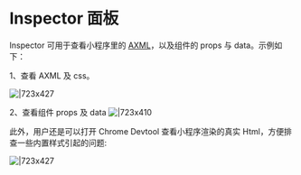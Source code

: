 
# Inspector 面板
Inspector 可用于查看小程序里的 [AXML](https://opendocs.alipay.com/mini/framework/axml)，以及组件的 props 与 data。示例如下：

1、查看 AXML 及 css。

![|723x427](https://gw.alipayobjects.com/mdn/rms_dfc0fe/afts/img/A*nBkBQJnOqM8AAAAAAAAAAAAAARQnAQ#align=left&display=inline&height=692&margin=%5Bobject%20Object%5D&originHeight=1544&originWidth=2616&status=done&style=none&width=1172)

2、查看组件 props 及 data
![|723x410](https://gw.alipayobjects.com/mdn/rms_dfc0fe/afts/img/A*5BE0TKaIP9sAAAAAAAAAAAAAARQnAQ#align=left&display=inline&height=665&margin=%5Bobject%20Object%5D&originHeight=1540&originWidth=2716&status=done&style=none&width=1172)

此外，用户还是可以打开 Chrome Devtool 查看小程序渲染的真实 Html，方便排查一些内置样式引起的问题:

![|723x427](https://gw.alipayobjects.com/mdn/rms_dfc0fe/afts/img/A*WGkCQIiDQQYAAAAAAAAAAAAAARQnAQ#align=left&display=inline&height=692&margin=%5Bobject%20Object%5D&originHeight=1544&originWidth=2616&status=done&style=none&width=1172)
